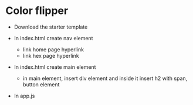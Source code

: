 # Color flipper

- Download the starter template
- In index.html create nav element
  - link home page hyperlink
  - link hex page hyperlink
- In index.html create main element

  - in main element, insert div element and inside it insert h2 with span, button element

- In app.js
